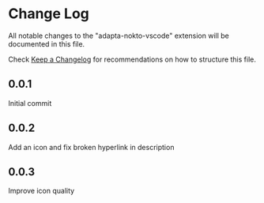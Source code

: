 # Change Log

All notable changes to the "adapta-nokto-vscode" extension will be documented in this file.

Check [Keep a Changelog](http://keepachangelog.com/) for recommendations on how to structure this file.

## 0.0.1

Initial commit

## 0.0.2

Add an icon and fix broken hyperlink in description

## 0.0.3

Improve icon quality
